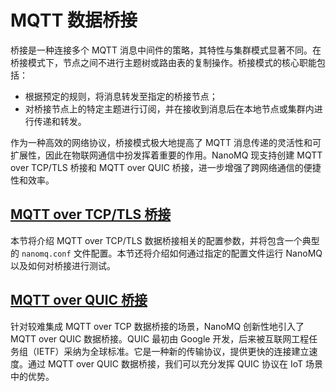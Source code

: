 # MQTT 数据桥接

桥接是一种连接多个 MQTT 消息中间件的策略，其特性与集群模式显著不同。在桥接模式下，节点之间不进行主题树或路由表的复制操作。桥接模式的核心职能包括：

- 根据预定的规则，将消息转发至指定的桥接节点；
- 对桥接节点上的特定主题进行订阅，并在接收到消息后在本地节点或集群内进行传递和转发。

作为一种高效的网络协议，桥接模式极大地提高了 MQTT 消息传递的灵活性和可扩展性，因此在物联网通信中扮发挥着重要的作用。NanoMQ 现支持创建 MQTT over TCP/TLS 桥接和 MQTT over QUIC 桥接，进一步增强了跨网络通信的便捷性和效率。

## [MQTT over TCP/TLS 桥接](./tcp-tls-bridge.md)
本节将介绍 MQTT over TCP/TLS 数据桥接相关的配置参数，并将包含一个典型的 `nanomq.conf` 文件配置。本节还将介绍如何通过指定的配置文件运行 NanoMQ 以及如何对桥接进行测试。

## [MQTT over QUIC 桥接](./quic-bridge.md)
针对较难集成 MQTT over TCP 数据桥接的场景，NanoMQ 创新性地引入了 MQTT over QUIC 数据桥接。QUIC 最初由 Google 开发，后来被互联网工程任务组（IETF）采纳为全球标准。它是一种新的传输协议，提供更快的连接建立速度。通过 MQTT over QUIC 数据桥接，我们可以充分发挥 QUIC 协议在 IoT 场景中的优势。